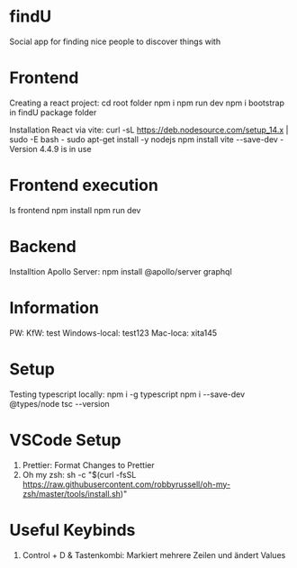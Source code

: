 # findU
Social app for finding nice people to discover things with

# Frontend
Creating a react project:
cd root folder
npm i
npm run dev
npm i bootstrap in findU package folder

Installation React via vite:
curl -sL https://deb.nodesource.com/setup_14.x | sudo -E bash -
sudo apt-get install -y nodejs
npm install
vite --save-dev - Version 4.4.9 is in use

# Frontend execution
ls frontend
npm install
npm run dev

# Backend
Installtion Apollo Server: 
npm install @apollo/server graphql

# Information
PW:
KfW: test
Windows-local: test123
Mac-loca: xita145


# Setup
Testing typescript locally: 
npm i -g typescript
npm i --save-dev @types/node
tsc --version

# VSCode Setup
1. Prettier: Format Changes to Prettier
2. Oh my zsh:
   sh -c "$(curl -fsSL https://raw.githubusercontent.com/robbyrussell/oh-my-zsh/master/tools/install.sh)"

# Useful Keybinds
1. Control + D & Tastenkombi: Markiert mehrere Zeilen und ändert Values
